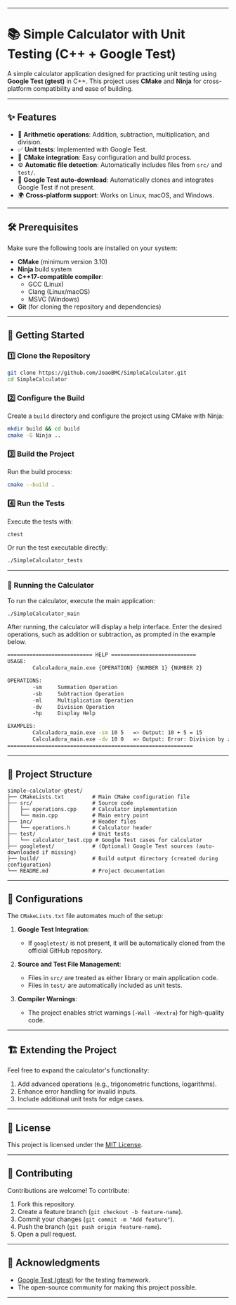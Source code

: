 
---

# 📚 Simple Calculator with Unit Testing (C++ + Google Test)

A simple calculator application designed for practicing unit testing using **Google Test (gtest)** in C++. This project uses **CMake** and **Ninja** for cross-platform compatibility and ease of building.

---

## ✨ Features

- 🧮 **Arithmetic operations**: Addition, subtraction, multiplication, and division.
- ✅ **Unit tests**: Implemented with Google Test.
- 🔧 **CMake integration**: Easy configuration and build process.
- ⚙️ **Automatic file detection**: Automatically includes files from `src/` and `test/`.
- 🚀 **Google Test auto-download**: Automatically clones and integrates Google Test if not present.
- 🌍 **Cross-platform support**: Works on Linux, macOS, and Windows.

---

## 🛠️ Prerequisites

Make sure the following tools are installed on your system:

- **CMake** (minimum version 3.10)
- **Ninja** build system
- **C++17-compatible compiler**:
  - GCC (Linux)
  - Clang (Linux/macOS)
  - MSVC (Windows)
- **Git** (for cloning the repository and dependencies)

---

## 🚀 Getting Started

### 1️⃣ Clone the Repository
```bash
git clone https://github.com/JoaoBMC/SimpleCalculator.git
cd SimpleCalculator
```

### 2️⃣ Configure the Build
Create a `build` directory and configure the project using CMake with Ninja:
```bash
mkdir build && cd build
cmake -G Ninja ..
```

### 3️⃣ Build the Project
Run the build process:
```bash
cmake --build .
```

### 4️⃣ Run the Tests
Execute the tests with:
```bash
ctest
```

Or run the test executable directly:
```bash
./SimpleCalculator_tests
```

---
### 🧮 Running the Calculator
To run the calculator, execute the main application:
```bash
./SimpleCalculator_main
```
After running, the calculator will display a help interface. Enter the desired operations, such as addition or subtraction, as prompted in the example below.

```bash
=========================== HELP ===========================
USAGE:
        Calculadora_main.exe {OPERATION} {NUMBER 1} {NUMBER 2}

OPERATIONS:
        -sm     Summation Operation
        -sb     Subtraction Operation
        -ml     Multiplication Operation
        -dv     Division Operation
        -hp     Display Help

EXAMPLES:
        Calculadora_main.exe -sm 10 5   => Output: 10 + 5 = 15
        Calculadora_main.exe -dv 10 0   => Output: Error: Division by zero
===========================================================
```

---
## 📂 Project Structure

```plaintext
simple-calculator-gtest/
├── CMakeLists.txt         # Main CMake configuration file
├── src/                   # Source code
│   ├── operations.cpp     # Calculator implementation
│   └── main.cpp           # Main entry point
├── inc/                   # Header files
│   └── operations.h       # Calculator header
├── test/                  # Unit tests
│   └── calculator_test.cpp # Google Test cases for calculator
├── googletest/            # (Optional) Google Test sources (auto-downloaded if missing)
├── build/                 # Build output directory (created during configuration)
└── README.md              # Project documentation
```

---

## 🔧 Configurations

The `CMakeLists.txt` file automates much of the setup:

1. **Google Test Integration**:
   - If `googletest/` is not present, it will be automatically cloned from the official GitHub repository.

2. **Source and Test File Management**:
   - Files in `src/` are treated as either library or main application code.
   - Files in `test/` are automatically included as unit tests.

3. **Compiler Warnings**:
   - The project enables strict warnings (`-Wall -Wextra`) for high-quality code.

---

## 🏗️ Extending the Project

Feel free to expand the calculator's functionality:
1. Add advanced operations (e.g., trigonometric functions, logarithms).
2. Enhance error handling for invalid inputs.
3. Include additional unit tests for edge cases.

---

## 📝 License

This project is licensed under the [MIT License](LICENSE).

---

## 🤝 Contributing

Contributions are welcome! To contribute:
1. Fork this repository.
2. Create a feature branch (`git checkout -b feature-name`).
3. Commit your changes (`git commit -m "Add feature"`).
4. Push the branch (`git push origin feature-name`).
5. Open a pull request.

---

## 🙏 Acknowledgments

- [Google Test (gtest)](https://github.com/google/googletest) for the testing framework.
- The open-source community for making this project possible.

---
